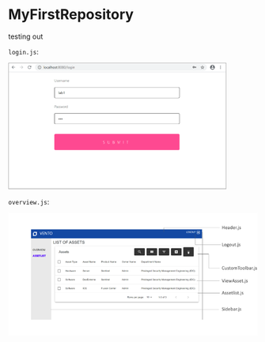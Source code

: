 # MyFirstRepository
testing out

`login.js`:

![image](/sample/login.png "login") 

`overview.js`:

![image](/sample/assetlist.png "assetlist")
